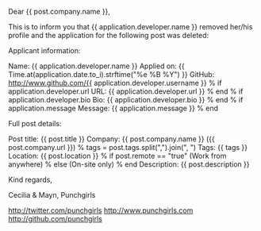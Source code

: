 Dear {{ post.company.name }},

This is to inform you that {{ application.developer.name }} removed her/his profile and the application for the following
post was deleted:

Applicant information:

Name: {{ application.developer.name }}
Applied on: {{ Time.at(application.date.to_i).strftime("%e %B %Y") }}
GitHub: http://www.github.com/{{ application.developer.username }}
% if application.developer.url
URL: {{ application.developer.url }}
% end
% if application.developer.bio
Bio:
{{ application.developer.bio }}
% end
% if application.message
Message:
{{ application.message }}
% end

Full post details:

Post title: {{ post.title }}
Company: {{ post.company.name }} ({{ post.company.url }})
% tags = post.tags.split(",").join(", ")
Tags: {{ tags }}
Location: {{ post.location }}
% if post.remote == "true"
(Work from anywhere)
% else
(On-site only)
% end
Description:
{{ post.description }}

Kind regards,

Cecilia & Mayn,
Punchgirls

http://twitter.com/punchgirls
http://www.punchgirls.com
http://github.com/punchgirls
